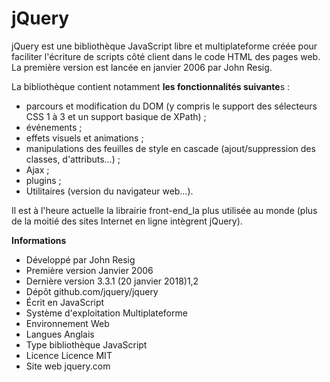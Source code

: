 # jQuery 

jQuery est une bibliothèque JavaScript libre et multiplateforme créée pour faciliter l'écriture de scripts côté client dans le code HTML des pages web. La première version est lancée en janvier 2006 par John Resig.

La bibliothèque contient notamment **les fonctionnalités suivante**s :

 - parcours et modification du DOM (y compris le support des sélecteurs CSS 1 à 3 et un support basique de XPath) ;
 - événements ;
 - effets visuels et animations ;
 - manipulations des feuilles de style en cascade (ajout/suppression des
   classes, d'attributs…) ;
 - Ajax ;
 - plugins ;
 - Utilitaires (version du navigateur web…).

Il est à l'heure actuelle la  librairie front-end_la plus utilisée au monde (plus de la moitié des sites Internet en ligne intègrent jQuery).
	
**Informations**

 - Développé par	John Resig
 - Première version	Janvier 2006
 - Dernière version	3.3.1 (20 janvier 2018)1,2
 - Dépôt	github.com/jquery/jquery
 - Écrit en	JavaScript
 - Système d'exploitation	Multiplateforme
 - Environnement	Web
 - Langues	Anglais
 - Type	bibliothèque JavaScript
 - Licence	Licence MIT
 - Site web	jquery.com